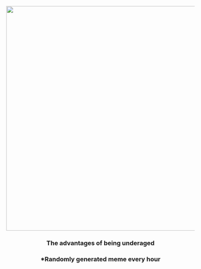<p align="center">
        <img src="https://i.redd.it/575mdemmhev81.jpg" width="600" height="600">
        </p>
        <h3 align="center">The advantages of being underaged</h3>
        <h3 align="center">*Randomly generated meme every hour</h3>
    